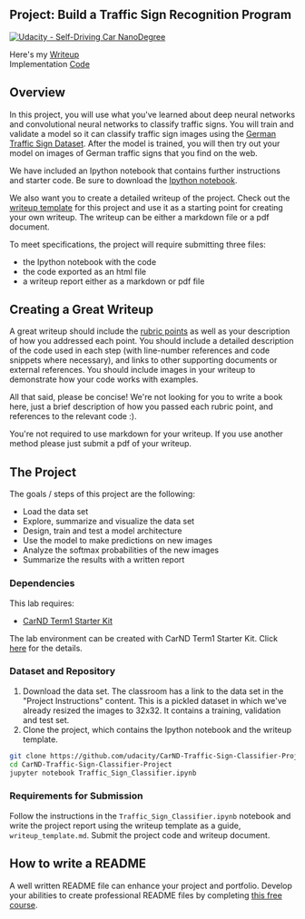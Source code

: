## Project: Build a Traffic Sign Recognition Program
[![Udacity - Self-Driving Car NanoDegree](https://s3.amazonaws.com/udacity-sdc/github/shield-carnd.svg)](http://www.udacity.com/drive)

Here's my [Writeup](https://github.com/irvingliao/CarND-Traffic-Sign-Classifier-Project/blob/master/writeup.md)  
Implementation [Code](https://github.com/irvingliao/CarND-Traffic-Sign-Classifier-Project/blob/master/Traffic_Sign_Classifier.ipynb)

Overview
---
In this project, you will use what you've learned about deep neural networks and convolutional neural networks to classify traffic signs. You will train and validate a model so it can classify traffic sign images using the [German Traffic Sign Dataset](http://benchmark.ini.rub.de/?section=gtsrb&subsection=dataset). After the model is trained, you will then try out your model on images of German traffic signs that you find on the web.

We have included an Ipython notebook that contains further instructions 
and starter code. Be sure to download the [Ipython notebook](https://github.com/udacity/CarND-Traffic-Sign-Classifier-Project/blob/master/Traffic_Sign_Classifier.ipynb). 

We also want you to create a detailed writeup of the project. Check out the [writeup template](https://github.com/udacity/CarND-Traffic-Sign-Classifier-Project/blob/master/writeup_template.md) for this project and use it as a starting point for creating your own writeup. The writeup can be either a markdown file or a pdf document.

To meet specifications, the project will require submitting three files: 
* the Ipython notebook with the code
* the code exported as an html file
* a writeup report either as a markdown or pdf file 

Creating a Great Writeup
---
A great writeup should include the [rubric points](https://review.udacity.com/#!/rubrics/481/view) as well as your description of how you addressed each point.  You should include a detailed description of the code used in each step (with line-number references and code snippets where necessary), and links to other supporting documents or external references.  You should include images in your writeup to demonstrate how your code works with examples.  

All that said, please be concise!  We're not looking for you to write a book here, just a brief description of how you passed each rubric point, and references to the relevant code :). 

You're not required to use markdown for your writeup.  If you use another method please just submit a pdf of your writeup.

The Project
---
The goals / steps of this project are the following:
* Load the data set
* Explore, summarize and visualize the data set
* Design, train and test a model architecture
* Use the model to make predictions on new images
* Analyze the softmax probabilities of the new images
* Summarize the results with a written report

### Dependencies
This lab requires:

* [CarND Term1 Starter Kit](https://github.com/udacity/CarND-Term1-Starter-Kit)

The lab environment can be created with CarND Term1 Starter Kit. Click [here](https://github.com/udacity/CarND-Term1-Starter-Kit/blob/master/README.md) for the details.

### Dataset and Repository

1. Download the data set. The classroom has a link to the data set in the "Project Instructions" content. This is a pickled dataset in which we've already resized the images to 32x32. It contains a training, validation and test set.
2. Clone the project, which contains the Ipython notebook and the writeup template.
```sh
git clone https://github.com/udacity/CarND-Traffic-Sign-Classifier-Project
cd CarND-Traffic-Sign-Classifier-Project
jupyter notebook Traffic_Sign_Classifier.ipynb
```

### Requirements for Submission
Follow the instructions in the `Traffic_Sign_Classifier.ipynb` notebook and write the project report using the writeup template as a guide, `writeup_template.md`. Submit the project code and writeup document.

## How to write a README
A well written README file can enhance your project and portfolio.  Develop your abilities to create professional README files by completing [this free course](https://www.udacity.com/course/writing-readmes--ud777).

